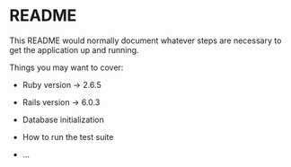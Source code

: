 # README

This README would normally document whatever steps are necessary to get the
application up and running.

Things you may want to cover:

* Ruby version  -> 2.6.5
* Rails version -> 6.0.3


* Database initialization

* How to run the test suite


* ...
